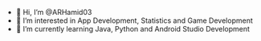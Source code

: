 - 👋 Hi, I’m @ARHamid03
- 👀 I’m interested in App Development, Statistics and Game Development
- 🌱 I’m currently learning Java, Python and Android Studio Development

<!---
ARHamid03/ARHamid03 is a ✨ special ✨ repository because its `README.md` (this file) appears on your GitHub profile.
You can click the Preview link to take a look at your changes.
--->
